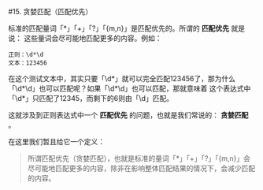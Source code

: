 #15. 贪婪匹配（匹配优先）

  标准的匹配量词「*」「+」「?」「{m,n}」是匹配优先的。所谓的 __匹配优先__ 就是说： 这些量词会尽可能地匹配更多的内容。例如：
  
```
正则：\d*\d
文本：123456
```

  在这个测试文本中，其实只要「\d*」就可以完全匹配123456了，那为什么「\d*\d」也可以匹配呢？如果「\d*\d」也可以匹配，那就意味着
这个表达式中「\d*」只匹配了12345，而剩下的6则由「\d」匹配。

  这就涉及到正则表达式中一个 __匹配优先__ 的问题，也就是我们常说的： __贪婪匹配__ 。
  
  在这里我们暂且给它一个定义： 

> 所谓匹配优先（贪婪匹配），也就是标准的量词「*」「+」「?」「{m,n}」会尽可能地匹配更多的内容，除非在影响整体匹配结果的情况下，会减少匹配的内容。
